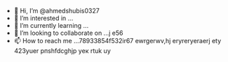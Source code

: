- 👋 Hi, I’m @ahmedshubis0327
- 👀 I’m interested in ...
- 🌱 I’m currently learning ...
- 💞️ I’m looking to collaborate on ...j e56
- 📫 How to reach me ...78933854f532ir67 ewrgerwv,hj eryreryeraerj ety
423yuer рпshfdcghjр уек rtuk uy
<!---jd yt
ahmedshubis0327/ahmedshubis0327 is a ✨ special ✨ repository because its `README.md` (this file) appears on your GitHub profile.
You can click the Preview link to take a look at your changes.
--->
